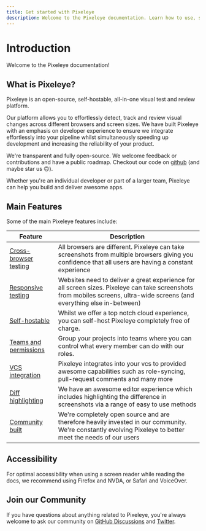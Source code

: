 ```yaml
---
title: Get started with Pixeleye
description: Welcome to the Pixeleye documentation. Learn how to use, setup and benefit from Pixeleye
---
```


# Introduction

Welcome to the Pixeleye documentation!

## What is Pixeleye?

Pixeleye is an open-source, self-hostable, all-in-one visual test and review platform.

Our platform allows you to effortlessly detect, track and review visual changes across different browsers and screen sizes. We have built Pixeleye with an emphasis on developer experience to ensure we integrate effortlessly into your pipeline whilst simultaneously speeding up development and increasing the reliability of your product.

We're transparent and fully open-source. We welcome feedback or contributions and have a public roadmap. Checkout our code on [github](https://github.com/pixeleye-io/pixeleye) (and maybe star us 🙃).

Whether you're an individual developer or part of a larger team, Pixeleye can help you build and deliver awesome apps.

## Main Features

Some of the main Pixeleye features include:

| Feature                                                       | Description                                                                                                                                                               |
| ------------------------------------------------------------- | ------------------------------------------------------------------------------------------------------------------------------------------------------------------------- |
| [Cross-browser testing](/docs/features/cross-browser-testing) | All browsers are different. Pixeleye can take screenshots from multiple browsers giving you confidence that all users are having a constant experience                    |
| [Responsive testing](/docs/features/responsive-testing)       | Websites need to deliver a great experience for all screen sizes. Pixeleye can take screenshots from mobiles screens, ultra-wide screens (and everything else in-between) |
| [Self-hostable](/docs/self-hosting/getting-started)           | Whilst we offer a top notch cloud experience, you can self-host Pixeleye completely free of charge.                                                                       |
| [Teams and permissions](/docs/features/teams-and-permissions) | Group your projects into teams where you can control what every member can do with our roles.                                                                             |
| [VCS integration](/docs/features/vcs-integration)             | Pixeleye integrates into your vcs to provided awesome capabilities such as role-syncing, pull-request comments and many more                                              |
| [Diff highlighting](/docs/features/diff-highlighting)             | We have an awesome editor experience which includes highlighting the difference in screenshots via a range of easy to use methods                                         |
| [Community built](/docs/features/community-built)             | We're completely open source and are therefore heavily invested in our community. We're constantly evolving Pixeleye to better meet the needs of our users                |

## Accessibility

For optimal accessibility when using a screen reader while reading the docs, we recommend using Firefox and NVDA, or Safari and VoiceOver.

## Join our Community

If you have questions about anything related to Pixeleye, you're always welcome to ask our community on [GitHub Discussions](https://github.com/pixeleye-io/pixeleye/discussions) and [Twitter](https://twitter.com/pixeleyeltd).
